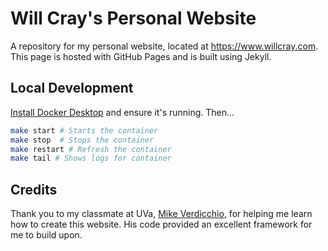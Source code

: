 Will Cray's Personal Website
==================================
A repository for my personal website, located at https://www.willcray.com. This page is hosted with GitHub Pages and is built using Jekyll.


Local Development
-----------------
[Install Docker Desktop](https://docs.docker.com/get-docker/) and ensure it's running. Then...

```bash
make start # Starts the container
make stop  # Stops the container
make restart # Refresh the container
make tail # Shows logs for container
```

Credits
-----------------
Thank you to my classmate at UVa, [Mike Verdicchio](https://github.com/MikeVerdicchio), for helping me learn how to create this website. His code provided an excellent framework for me to build upon.
